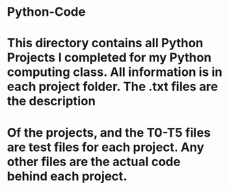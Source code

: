# Python-Code
# This directory contains all Python Projects I completed for my Python computing class. All information is in each project folder. The .txt files are the description
# Of the projects, and the T0-T5 files are test files for each project. Any other files are the actual code behind each project. 

